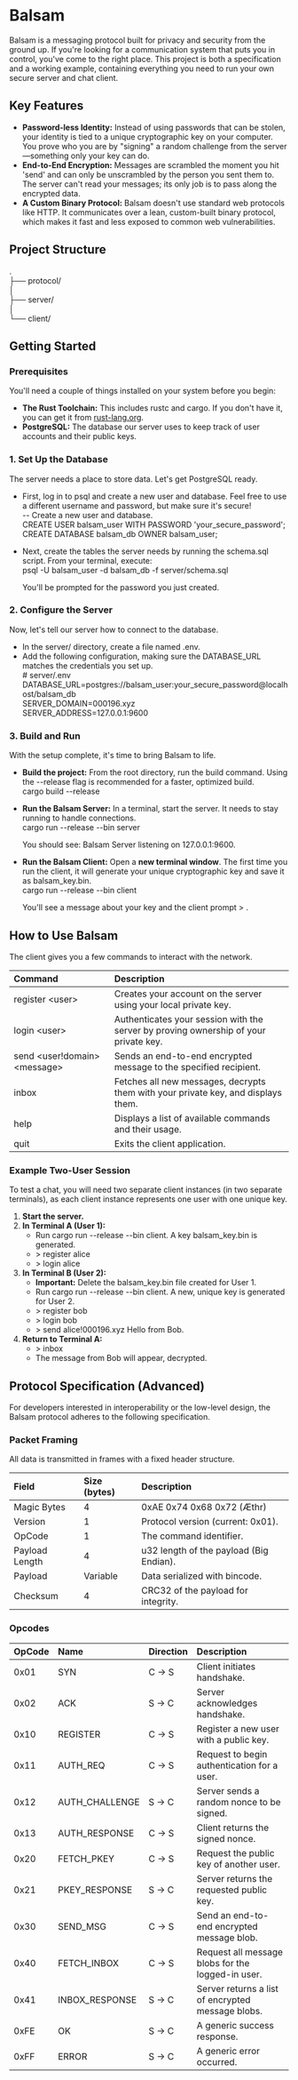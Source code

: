 # **Balsam**

Balsam is a messaging protocol built for privacy and security from the ground up. If you're looking for a communication system that puts you in control, you've come to the right place. This project is both a specification and a working example, containing everything you need to run your own secure server and chat client.

## **Key Features**

* **Password-less Identity:** Instead of using passwords that can be stolen, your identity is tied to a unique cryptographic key on your computer. You prove who you are by "signing" a random challenge from the server—something only your key can do.  
* **End-to-End Encryption:** Messages are scrambled the moment you hit 'send' and can only be unscrambled by the person you sent them to. The server can't read your messages; its only job is to pass along the encrypted data.  
* **A Custom Binary Protocol:** Balsam doesn't use standard web protocols like HTTP. It communicates over a lean, custom-built binary protocol, which makes it fast and less exposed to common web vulnerabilities.

## **Project Structure**

.  
├── protocol/  
│     
├── server/   
│  
└── client/  

## **Getting Started**

### **Prerequisites**

You'll need a couple of things installed on your system before you begin:

* **The Rust Toolchain:** This includes rustc and cargo. If you don't have it, you can get it from [rust-lang.org](https://www.rust-lang.org/).  
* **PostgreSQL:** The database our server uses to keep track of user accounts and their public keys.

### **1\. Set Up the Database**

The server needs a place to store data. Let's get PostgreSQL ready.

* First, log in to psql and create a new user and database. Feel free to use a different username and password, but make sure it's secure\!  
  \-- Create a new user and database.  
  CREATE USER balsam\_user WITH PASSWORD 'your\_secure\_password';  
  CREATE DATABASE balsam\_db OWNER balsam\_user;

* Next, create the tables the server needs by running the schema.sql script. From your terminal, execute:  
  psql \-U balsam\_user \-d balsam\_db \-f server/schema.sql

  You'll be prompted for the password you just created.

### **2\. Configure the Server**

Now, let's tell our server how to connect to the database.

* In the server/ directory, create a file named .env.  
* Add the following configuration, making sure the DATABASE\_URL matches the credentials you set up.  
  \# server/.env  
  DATABASE\_URL=postgres://balsam\_user:your\_secure\_password@localhost/balsam\_db  
  SERVER\_DOMAIN=000196.xyz  
  SERVER\_ADDRESS=127.0.0.1:9600

### **3\. Build and Run**

With the setup complete, it's time to bring Balsam to life.

* **Build the project:** From the root directory, run the build command. Using the \--release flag is recommended for a faster, optimized build.  
  cargo build \--release

* **Run the Balsam Server:** In a terminal, start the server. It needs to stay running to handle connections.  
  cargo run \--release \--bin server

  You should see: Balsam Server listening on 127.0.0.1:9600.  
* **Run the Balsam Client:** Open a **new terminal window**. The first time you run the client, it will generate your unique cryptographic key and save it as balsam\_key.bin.  
  cargo run \--release \--bin client

  You'll see a message about your key and the client prompt \> .

## **How to Use Balsam**

The client gives you a few commands to interact with the network.

| Command | Description |
| :---- | :---- |
| register \<user\> | Creates your account on the server using your local private key. |
| login \<user\> | Authenticates your session with the server by proving ownership of your private key. |
| send \<user\!domain\> \<message\> | Sends an end-to-end encrypted message to the specified recipient. |
| inbox | Fetches all new messages, decrypts them with your private key, and displays them. |
| help | Displays a list of available commands and their usage. |
| quit | Exits the client application. |

### **Example Two-User Session**

To test a chat, you will need two separate client instances (in two separate terminals), as each client instance represents one user with one unique key.

1. **Start the server.**  
2. **In Terminal A (User 1):**  
   * Run cargo run \--release \--bin client. A key balsam\_key.bin is generated.  
   * \> register alice  
   * \> login alice  
3. **In Terminal B (User 2):**  
   * **Important:** Delete the balsam\_key.bin file created for User 1\.  
   * Run cargo run \--release \--bin client. A new, unique key is generated for User 2\.  
   * \> register bob  
   * \> login bob  
   * \> send alice\!000196.xyz Hello from Bob.  
4. **Return to Terminal A:**  
   * \> inbox  
   * The message from Bob will appear, decrypted.

## **Protocol Specification (Advanced)**

For developers interested in interoperability or the low-level design, the Balsam protocol adheres to the following specification.

### **Packet Framing**

All data is transmitted in frames with a fixed header structure.

| Field | Size (bytes) | Description |
| :---- | :---- | :---- |
| Magic Bytes | 4 | 0xAE 0x74 0x68 0x72 (Æthr) |
| Version | 1 | Protocol version (current: 0x01). |
| OpCode | 1 | The command identifier. |
| Payload Length | 4 | u32 length of the payload (Big Endian). |
| Payload | Variable | Data serialized with bincode. |
| Checksum | 4 | CRC32 of the payload for integrity. |

### **Opcodes**

| OpCode | Name | Direction | Description |
| :---- | :---- | :---- | :---- |
| 0x01 | SYN | C \-\> S | Client initiates handshake. |
| 0x02 | ACK | S \-\> C | Server acknowledges handshake. |
| 0x10 | REGISTER | C \-\> S | Register a new user with a public key. |
| 0x11 | AUTH\_REQ | C \-\> S | Request to begin authentication for a user. |
| 0x12 | AUTH\_CHALLENGE | S \-\> C | Server sends a random nonce to be signed. |
| 0x13 | AUTH\_RESPONSE | C \-\> S | Client returns the signed nonce. |
| 0x20 | FETCH\_PKEY | C \-\> S | Request the public key of another user. |
| 0x21 | PKEY\_RESPONSE | S \-\> C | Server returns the requested public key. |
| 0x30 | SEND\_MSG | C \-\> S | Send an end-to-end encrypted message blob. |
| 0x40 | FETCH\_INBOX | C \-\> S | Request all message blobs for the logged-in user. |
| 0x41 | INBOX\_RESPONSE | S \-\> C | Server returns a list of encrypted message blobs. |
| 0xFE | OK | S \-\> C | A generic success response. |
| 0xFF | ERROR | S \-\> C | A generic error occurred. |

## 
